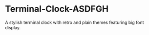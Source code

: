 # Terminal-Clock-ASDFGH
A stylish terminal clock with retro and plain themes featuring big font display.
